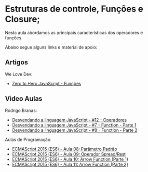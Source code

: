 # Estruturas de controle, Funções e Closure;

Nesta aula abordamos as principais características dos operadores e funções.

Abaixo segue alguns links e material de apoio:

## Artigos

We Love Dev:
- [Zero to Hero JavaScript - Funções](http://www.welovedev.com.br/post/zero-to-hero-javascript-funcoes)

## Video Aulas

Rodrigo Branas:
- [Desvendando a linguagem JavaScript - #12 - Operadores](https://www.youtube.com/watch?v=lqTjJGQCq_4&index=12&list=PLQCmSnNFVYnT1-oeDOSBnt164802rkegc)
- [Desvendando a linguagem JavaScript - #7 - Function - Parte 1](https://www.youtube.com/watch?v=OqR0hE-DQn4&index=7&list=PLQCmSnNFVYnT1-oeDOSBnt164802rkegc)
- [Desvendando a linguagem JavaScript - #8 - Function - Parte 2](https://www.youtube.com/watch?v=m9uPpURTI0c&index=8&list=PLQCmSnNFVYnT1-oeDOSBnt164802rkegc)

Aulas de Programação:
- [ECMAScript 2015 (ES6) - Aula 08: Parâmetro Padrão](https://www.youtube.com/watch?v=l7HcsrVcNe4)
- [ECMAScript 2015 (ES6) - Aula 09: Operador Spread/Rest](https://www.youtube.com/watch?v=8mTJPEcF3bw)
- [ECMAScript 2015 (ES6) - Aula 10: Arrow Function (Parte 1)](https://www.youtube.com/watch?v=KrB6wFuK6Qg)
- [ECMAScript 2015 (ES6) - Aula 11: Arrow Function (Parte 2)](https://www.youtube.com/watch?v=bJT1wz-72BU)
